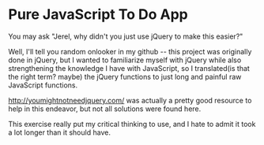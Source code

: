 # Pure JavaScript To Do App

You may ask "Jerel, why didn't you just use jQuery to make this easier?"

Well, I'll tell you random onlooker in my github -- this project was originally done in jQuery, but I wanted to familiarize myself with jQuery while also strengthening the knowledge I have with JavaScript, so I translated(is that the right term? maybe) the jQuery functions to just long and painful raw JavaScript functions. 

http://youmightnotneedjquery.com/ was actually a pretty good resource to help in this endeavor, but not all solutions were found here.

This exercise really put my critical thinking to use, and I hate to admit it took a lot longer than it should have.
